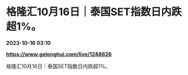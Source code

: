 # 格隆汇10月16日｜泰国SET指数日内跌超1%。

**2023-10-16 03:10**

**https://www.gelonghui.com/live/1248626**

格隆汇10月16日｜泰国SET指数日内跌超1%。